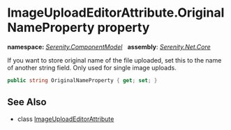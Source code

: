 # ImageUploadEditorAttribute.OriginalNameProperty property
**namespace:** *[Serenity.ComponentModel](../../README.md#serenity.componentmodel-namespace)*   **assembly**: *[Serenity.Net.Core](../../README.md)*

If you want to store original name of the file uploaded, set this to the name of another string field. Only used for single image uploads.

```csharp
public string OriginalNameProperty { get; set; }
```

## See Also

* class [ImageUploadEditorAttribute](../ImageUploadEditorAttribute.md)